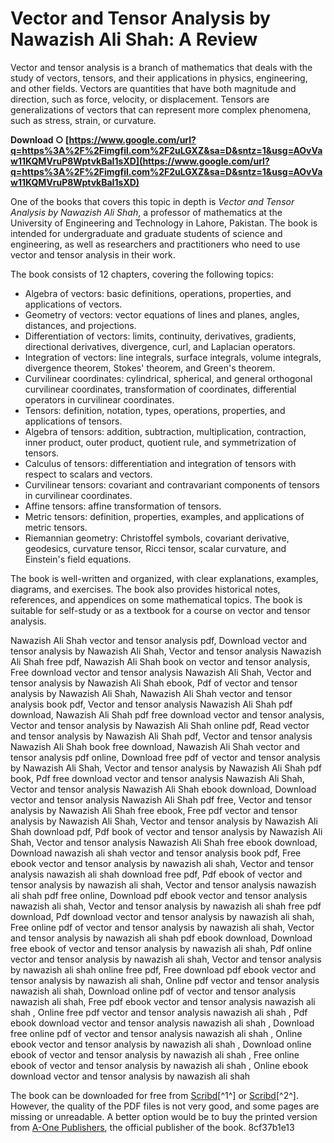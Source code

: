 
 
# Vector and Tensor Analysis by Nawazish Ali Shah: A Review
 
Vector and tensor analysis is a branch of mathematics that deals with the study of vectors, tensors, and their applications in physics, engineering, and other fields. Vectors are quantities that have both magnitude and direction, such as force, velocity, or displacement. Tensors are generalizations of vectors that can represent more complex phenomena, such as stress, strain, or curvature.
 
**Download ○ [https://www.google.com/url?q=https%3A%2F%2Fimgfil.com%2F2uLGXZ&sa=D&sntz=1&usg=AOvVaw11KQMVruP8WptvkBaI1sXD](https://www.google.com/url?q=https%3A%2F%2Fimgfil.com%2F2uLGXZ&sa=D&sntz=1&usg=AOvVaw11KQMVruP8WptvkBaI1sXD)**


 
One of the books that covers this topic in depth is *Vector and Tensor Analysis by Nawazish Ali Shah*, a professor of mathematics at the University of Engineering and Technology in Lahore, Pakistan. The book is intended for undergraduate and graduate students of science and engineering, as well as researchers and practitioners who need to use vector and tensor analysis in their work.
 
The book consists of 12 chapters, covering the following topics:
 
- Algebra of vectors: basic definitions, operations, properties, and applications of vectors.
- Geometry of vectors: vector equations of lines and planes, angles, distances, and projections.
- Differentiation of vectors: limits, continuity, derivatives, gradients, directional derivatives, divergence, curl, and Laplacian operators.
- Integration of vectors: line integrals, surface integrals, volume integrals, divergence theorem, Stokes' theorem, and Green's theorem.
- Curvilinear coordinates: cylindrical, spherical, and general orthogonal curvilinear coordinates, transformation of coordinates, differential operators in curvilinear coordinates.
- Tensors: definition, notation, types, operations, properties, and applications of tensors.
- Algebra of tensors: addition, subtraction, multiplication, contraction, inner product, outer product, quotient rule, and symmetrization of tensors.
- Calculus of tensors: differentiation and integration of tensors with respect to scalars and vectors.
- Curvilinear tensors: covariant and contravariant components of tensors in curvilinear coordinates.
- Affine tensors: affine transformation of tensors.
- Metric tensors: definition, properties, examples,
and applications of metric tensors.
- Riemannian geometry: Christoffel symbols,
covariant derivative,
geodesics,
curvature tensor,
Ricci tensor,
scalar curvature,
and Einstein's field equations.

The book is well-written and organized, with clear explanations, examples, diagrams, and exercises. The book also provides historical notes, references, and appendices on some mathematical topics. The book is suitable for self-study or as a textbook for a course on vector and tensor analysis.
 
Nawazish Ali Shah vector and tensor analysis pdf,  Download vector and tensor analysis by Nawazish Ali Shah,  Vector and tensor analysis Nawazish Ali Shah free pdf,  Nawazish Ali Shah book on vector and tensor analysis,  Free download vector and tensor analysis Nawazish Ali Shah,  Vector and tensor analysis by Nawazish Ali Shah ebook,  Pdf of vector and tensor analysis by Nawazish Ali Shah,  Nawazish Ali Shah vector and tensor analysis book pdf,  Vector and tensor analysis Nawazish Ali Shah pdf download,  Nawazish Ali Shah pdf free download vector and tensor analysis,  Vector and tensor analysis by Nawazish Ali Shah online pdf,  Read vector and tensor analysis by Nawazish Ali Shah pdf,  Vector and tensor analysis Nawazish Ali Shah book free download,  Nawazish Ali Shah vector and tensor analysis pdf online,  Download free pdf of vector and tensor analysis by Nawazish Ali Shah,  Vector and tensor analysis by Nawazish Ali Shah pdf book,  Pdf free download vector and tensor analysis Nawazish Ali Shah,  Vector and tensor analysis Nawazish Ali Shah ebook download,  Download vector and tensor analysis Nawazish Ali Shah pdf free,  Vector and tensor analysis by Nawazish Ali Shah free ebook,  Free pdf vector and tensor analysis by Nawazish Ali Shah,  Vector and tensor analysis by Nawazish Ali Shah download pdf,  Pdf book of vector and tensor analysis by Nawazish Ali Shah,  Vector and tensor analysis Nawazish Ali Shah free ebook download,  Download nawazish ali shah vector and tensor analysis book pdf,  Free ebook vector and tensor analysis by nawazish ali shah,  Vector and tensor analysis nawazish ali shah download free pdf,  Pdf ebook of vector and tensor analysis by nawazish ali shah,  Vector and tensor analysis nawazish ali shah pdf free online,  Download pdf ebook vector and tensor analysis nawazish ali shah,  Vector and tensor analysis by nawazish ali shah free pdf download,  Pdf download vector and tensor analysis by nawazish ali shah,  Free online pdf of vector and tensor analysis by nawazish ali shah,  Vector and tensor analysis by nawazish ali shah pdf ebook download,  Download free ebook of vector and tensor analysis by nawazish ali shah,  Pdf online vector and tensor analysis by nawazish ali shah,  Vector and tensor analysis by nawazish ali shah online free pdf,  Free download pdf ebook vector and tensor analysis by nawazish ali shah,  Online pdf vector and tensor analysis nawazish ali shah,  Download online pdf of vector and tensor analysis nawazish ali shah,  Free pdf ebook vector and tensor analysis nawazish ali shah ,  Online free pdf vector and tensor analysis nawazish ali shah ,  Pdf ebook download vector and tensor analysis nawazish ali shah ,  Download free online pdf of vector and tensor analysis nawazish ali shah ,  Online ebook vector and tensor analysis by nawazish ali shah ,  Download online ebook of vector and tensor analysis by nawazish ali shah ,  Free online ebook of vector and tensor analysis by nawazish ali shah ,  Online ebook download vector and tensor analysis by nawazish ali shah
 
The book can be downloaded for free from [Scribd](https://www.scribd.com/document/553828676/Vector-and-Tensor-Analysis-by-Dr-Nawazish-Ali-Shah)[^1^] or [Scribd](https://www.scribd.com/document/428758755/Vector-and-tensor-analysis-by-nawazish-ali)[^2^]. However, the quality of the PDF files is not very good, and some pages are missing or unreadable. A better option would be to buy the printed version from [A-One Publishers](https://www.aonepublishers.com/), the official publisher of the book.
 8cf37b1e13
 

